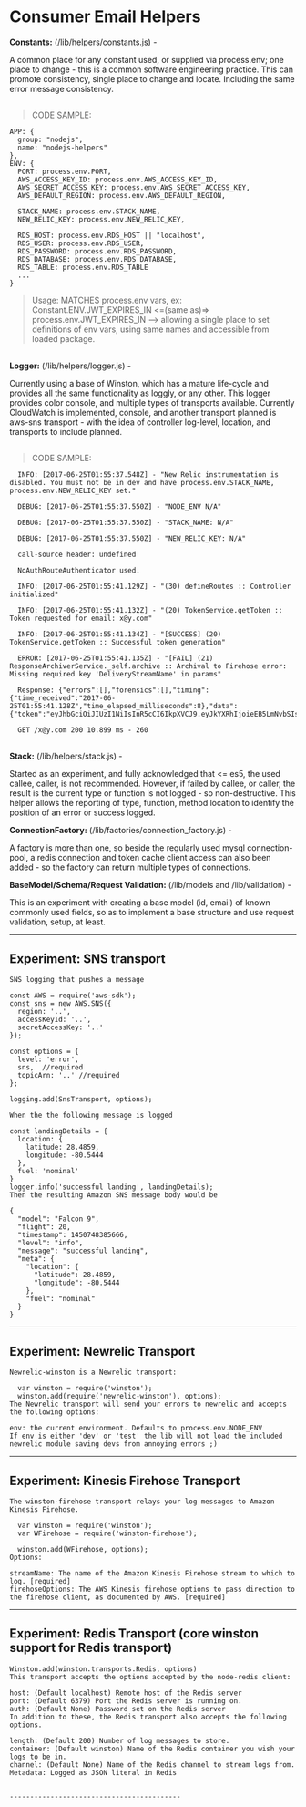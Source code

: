# Consumer Email Helpers

<b>Constants:</b>  (/lib/helpers/constants.js) - 

  A common place for any constant used, or supplied via process.env; one place to change - this is a common software engineering practice. This can promote consistency, single place to change and locate. Including the same error message consistency.

  ## 
   > CODE SAMPLE:

    APP: {
      group: "nodejs",
      name: "nodejs-helpers"
    },
    ENV: {
      PORT: process.env.PORT,
      AWS_ACCESS_KEY_ID: process.env.AWS_ACCESS_KEY_ID,
      AWS_SECRET_ACCESS_KEY: process.env.AWS_SECRET_ACCESS_KEY,
      AWS_DEFAULT_REGION: process.env.AWS_DEFAULT_REGION,

      STACK_NAME: process.env.STACK_NAME,
      NEW_RELIC_KEY: process.env.NEW_RELIC_KEY,

      RDS_HOST: process.env.RDS_HOST || "localhost",
      RDS_USER: process.env.RDS_USER,
      RDS_PASSWORD: process.env.RDS_PASSWORD,
      RDS_DATABASE: process.env.RDS_DATABASE,
      RDS_TABLE: process.env.RDS_TABLE
      ...
    }
  > Usage: MATCHES process.env vars, ex: Constant.ENV.JWT_EXPIRES_IN <=(same as)=> process.env.JWT_EXPIRES_IN
  --> allowing a single place to set definitions of env vars, using same names and accessible from loaded package.
  ##


<b>Logger:</b> (/lib/helpers/logger.js) -

  Currently using a base of Winston, which has a mature life-cycle and provides all the same functionality as loggly, or any other. This logger provides color console, and multiple types of transports available. Currently CloudWatch is implemented, console, and another transport planned is aws-sns transport - with the idea of controller log-level, location, and transports to include planned.

  ## 
   > CODE SAMPLE:

      INFO: [2017-06-25T01:55:37.548Z] - "New Relic instrumentation is disabled. You must not be in dev and have process.env.STACK_NAME, process.env.NEW_RELIC_KEY set."

      DEBUG: [2017-06-25T01:55:37.550Z] - "NODE_ENV N/A"

      DEBUG: [2017-06-25T01:55:37.550Z] - "STACK_NAME: N/A"

      DEBUG: [2017-06-25T01:55:37.550Z] - "NEW_RELIC_KEY: N/A"

      call-source header: undefined

      NoAuthRouteAuthenticator used.

      INFO: [2017-06-25T01:55:41.129Z] - "(30) defineRoutes :: Controller initialized"

      INFO: [2017-06-25T01:55:41.132Z] - "(20) TokenService.getToken :: Token requested for email: x@y.com"

      INFO: [2017-06-25T01:55:41.134Z] - "[SUCCESS] (20) TokenService.getToken :: Successful token generation"

      ERROR: [2017-06-25T01:55:41.135Z] - "[FAIL] (21) ResponseArchiverService._self.archive :: Archival to Firehose error: Missing required key 'DeliveryStreamName' in params"

      Response: {"errors":[],"forensics":[],"timing":{"time_received":"2017-06-25T01:55:41.128Z","time_elapsed_milliseconds":8},"data":{"token":"eyJhbGciOiJIUzI1NiIsInR5cCI6IkpXVCJ9.eyJkYXRhIjoieEB5LmNvbSIsImlhdCI6MTQ5ODM1NTc0MX0.nernObP0WoJ821WX3Rcm_T41n0yBGPvgQ5UxZkOdQqc"}}

      GET /x@y.com 200 10.899 ms - 260
  ##


<b>Stack:</b> (/lib/helpers/stack.js) - 

   Started as an experiment, and fully acknowledged that <= es5, the used callee, caller, is not recommended. However, if failed by callee, or caller, the result is the current type or function is not logged - so non-destructive. This helper allows the reporting of type, function, method location to identify the position of an error or success logged.


<b>ConnectionFactory:</b> (/lib/factories/connection_factory.js) - 

  A factory is more than one, so beside the regularly used mysql connection-pool, a redis connection and token cache client access can also been added - so the factory can return multiple types of connections.


<b>BaseModel/Schema/Request Validation:</b> (/lib/models and /lib/validation) - 

  This is an experiment with creating a base model (id, email) of known commonly used fields, so as to implement a base structure and use request validation, setup, at least.


---------------------------------------------
Experiment: SNS transport
---------------------------------------------
    SNS logging that pushes a message

    const AWS = require('aws-sdk');
    const sns = new AWS.SNS({
      region: '..',
      accessKeyId: '..',
      secretAccessKey: '..'
    });

    const options = {
      level: 'error',
      sns,  //required
      topicArn: '..' //required
    };

    logging.add(SnsTransport, options);

    When the the following message is logged

    const landingDetails = {
      location: {
        latitude: 28.4859,
        longitude: -80.5444
      },
      fuel: 'nominal'
    }
    logger.info('successful landing', landingDetails);
    Then the resulting Amazon SNS message body would be

    {
      "model": "Falcon 9",
      "flight": 20,
      "timestamp": 1450748385666,
      "level": "info",
      "message": "successful landing",
      "meta": {
        "location": {
          "latitude": 28.4859,
          "longitude": -80.5444
        },
        "fuel": "nominal"
      }
    }


---------------------------------------------
Experiment: Newrelic Transport
---------------------------------------------

    Newrelic-winston is a Newrelic transport:

      var winston = require('winston');
      winston.add(require('newrelic-winston'), options);
    The Newrelic transport will send your errors to newrelic and accepts the following options:

    env: the current environment. Defaults to process.env.NODE_ENV
    If env is either 'dev' or 'test' the lib will not load the included newrelic module saving devs from annoying errors ;)


---------------------------------------------
Experiment: Kinesis Firehose Transport
---------------------------------------------

    The winston-firehose transport relays your log messages to Amazon Kinesis Firehose.

      var winston = require('winston');
      var WFirehose = require('winston-firehose');

      winston.add(WFirehose, options);
    Options:

    streamName: The name of the Amazon Kinesis Firehose stream to which to log. [required]
    firehoseOptions: The AWS Kinesis firehose options to pass direction to the firehose client, as documented by AWS. [required]


---------------------------------------------
Experiment: Redis Transport 
(core winston support for Redis transport)
---------------------------------------------

    Winston.add(winston.transports.Redis, options)
    This transport accepts the options accepted by the node-redis client:

    host: (Default localhost) Remote host of the Redis server
    port: (Default 6379) Port the Redis server is running on.
    auth: (Default None) Password set on the Redis server
    In addition to these, the Redis transport also accepts the following options.

    length: (Default 200) Number of log messages to store.
    container: (Default winston) Name of the Redis container you wish your logs to be in.
    channel: (Default None) Name of the Redis channel to stream logs from.
    Metadata: Logged as JSON literal in Redis


    ------------------------------------------